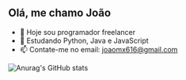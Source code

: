 ## Olá, me chamo João

- 🔭 Hoje sou programador freelancer
- 🌱 Estudando Python, Java e JavaScript
- 📫 Contate-me no email: joaomx616@gmail.com
  
![Anurag's GitHub stats](https://github-readme-stats.vercel.app/api?username=anuraghazra)
